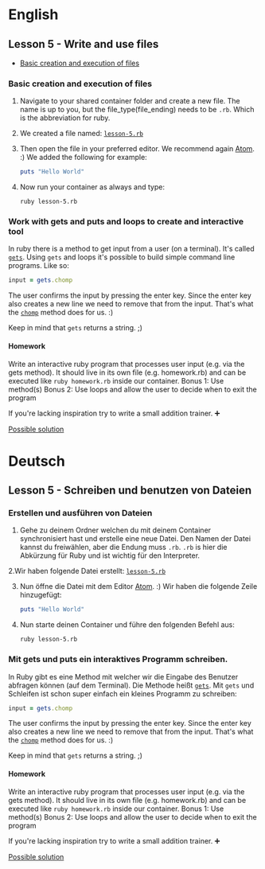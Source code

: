 # English

## Lesson 5 - Write and use files

- [Basic creation and execution of files](#basic-creation-and-execution-of-files)

### Basic creation and execution of files

1. Navigate to your shared container folder and create a new file. The name is up to you, but the file_type(file_ending) needs to be `.rb`.
   Which is the abbreviation for ruby.

2. We created a file named: [`lesson-5.rb`](/lessons/examples/lesson-5.rb)

3. Then open the file in your preferred editor. We recommend again [Atom](https://atom.io). :)
   We added the following for example:
   ```ruby
   puts "Hello World"
   ```

4. Now run your container as always and type:
   ```shell
   ruby lesson-5.rb
   ```
   
### Work with gets and puts and loops to create and interactive tool

In ruby there is a method to get input from a user (on a terminal). It's called [`gets`](https://rubyapi.org/2.7/o/kernel#method-i-gets).
Using `gets` and loops it's possible to build simple command line programs. Like so:

```ruby
input = gets.chomp
```

The user confirms the input by pressing the enter key. Since the enter key also creates a new line we need to remove that from the input. That's what the [`chomp`](https://rubyapi.org/2.7/o/string#method-i-chomp) method does for us. :)

Keep in mind that `gets` returns a string. ;)

#### Homework

Write an interactive ruby program that processes user input (e.g. via the gets method). It should live in its own file (e.g. homework.rb) and can be executed like `ruby homework.rb` inside our container.
Bonus 1:
Use method(s)
Bonus 2:
Use loops and allow the user to decide when to exit the program

If you're lacking inspiration try to write a small addition trainer. ➕
  
[Possible solution](/lessons/examples/lesson-5-calc.rb)

# Deutsch

## Lesson 5 - Schreiben und benutzen von Dateien

### Erstellen und ausführen von Dateien

1. Gehe zu deinem Ordner welchen du mit deinem Container synchronisiert hast und erstelle eine neue Datei. Den Namen der Datei kannst du freiwählen, aber die Endung muss `.rb`. `.rb` is hier die Abkürzung für Ruby und ist wichtig für den Interpreter.

2.Wir haben folgende Datei erstellt: [`lesson-5.rb`](/lessons/examples/lesson-5.rb)

3. Nun öffne die Datei mit dem Editor [Atom](https://atom.io). :)
   Wir haben die folgende Zeile hinzugefügt:
   ```ruby
   puts "Hello World"
   ```

4. Nun starte deinen Container und führe den folgenden Befehl aus:
   ```shell
   ruby lesson-5.rb
   ```
   
### Mit gets und puts ein interaktives Programm schreiben.

In Ruby gibt es eine Method mit welcher wir die Eingabe des Benutzer abfragen können (auf dem Terminal). Die Methode heißt [`gets`](https://rubyapi.org/2.7/o/kernel#method-i-gets).
Mit `gets` und Schleifen ist schon super einfach ein kleines Programm zu schreiben: 

```ruby
input = gets.chomp
```

The user confirms the input by pressing the enter key. Since the enter key also creates a new line we need to remove that from the input. That's what the [`chomp`](https://rubyapi.org/2.7/o/string#method-i-chomp) method does for us. :)

Keep in mind that `gets` returns a string. ;)

#### Homework

Write an interactive ruby program that processes user input (e.g. via the gets method). It should live in its own file (e.g. homework.rb) and can be executed like `ruby homework.rb` inside our container.
Bonus 1:
Use method(s)
Bonus 2:
Use loops and allow the user to decide when to exit the program

If you're lacking inspiration try to write a small addition trainer. ➕
  
[Possible solution](/lessons/examples/lesson-5-calc.rb)
